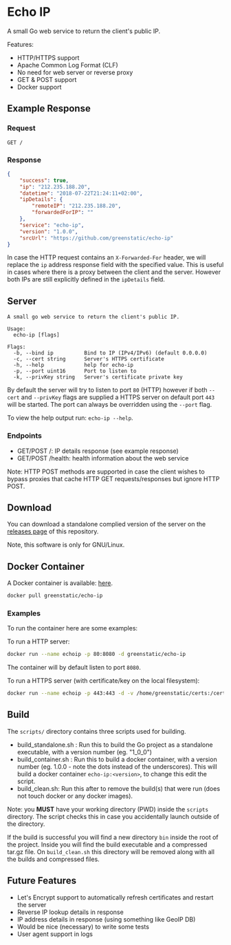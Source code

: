 # Echo IP
A small Go web service to return the client's public IP.

Features:
- HTTP/HTTPS support
- Apache Common Log Format (CLF)
- No need for web server or reverse proxy
- GET & POST support
- Docker support

## Example Response
### Request
```http request
GET /
```
### Response
```json
{
    "success": true,
    "ip": "212.235.188.20",
    "datetime": "2018-07-22T21:24:11+02:00",
    "ipDetails": {
        "remoteIP": "212.235.188.20",
        "forwardedForIP": ""
    },
    "service": "echo-ip",
    "version": "1.0.0",
    "srcUrl": "https://github.com/greenstatic/echo-ip"
}
```

In case the HTTP request contains an `X-Forwarded-For` header, we will replace
the `ip` address response field with the specified value. This is useful in cases
where there is a proxy between the client and the server. However both IPs are
still explicitly defined in the `ipDetails` field.

## Server
```
A small go web service to return the client's public IP.

Usage:
  echo-ip [flags]

Flags:
  -b, --bind ip          Bind to IP (IPv4/IPv6) (default 0.0.0.0)
  -c, --cert string      Server's HTTPS certificate
  -h, --help             help for echo-ip
  -p, --port uint16      Port to listen to
  -k, --privKey string   Server's certificate private key

```

By default the server will try to listen to port `80` (HTTP) however 
if both `--cert` and `--privKey` flags are supplied a HTTPS server 
on default port `443` will be started. The port can always be overridden
using the `--port` flag.

To view the help output run: `echo-ip --help`.

### Endpoints
- GET/POST /: IP details response (see example response)
- GET/POST /health: health information about the web service

Note: HTTP POST methods are supported in case the client wishes to bypass 
proxies that cache HTTP GET requests/responses but ignore HTTP POST.

## Download
You can download a standalone complied version of the server on the 
[releases page](https://github.com/greenstatic/echo-ip/releases) 
of this repository.

Note, this software is only for GNU/Linux.

## Docker Container
A Docker container is available: [here](https://hub.docker.com/r/greenstatic/echo-ip/).

```bash
docker pull greenstatic/echo-ip
```

### Examples
To run the container here are some examples:

To run a HTTP server:
```bash
docker run --name echoip -p 80:8080 -d greenstatic/echo-ip
```
The container will by default listen to port `8080`.

To run a HTTPS server (with certificate/key on the local filesystem):
```bash
docker run --name echoip -p 443:443 -d -v /home/greenstatic/certs:/cert:ro  greenstatic/echo-ip -c /cert/server.crt -k /cert/server.key
```

## Build
The `scripts/` directory contains three scripts used for building.
- build_standalone.sh <version>: Run this to build the Go project as a standalone
executable, with a version number (eg. "1_0_0")
- build_container.sh <version>: Run this to build a docker container, with
a version number (eg. 1.0.0 - note the dots instead of the underscores).
This will build a docker container `echo-ip:<version>`, to change this edit the script.
- build_clean.sh: Run this after to remove the build(s) that were run 
(does not touch docker or any docker images).

Note: you **MUST** have your working directory (PWD) inside the `scripts` 
directory. The script checks this in case you accidentally launch outside
of the directory.

If the build is successful you will find a new directory `bin` inside the 
root of the project. Inside you will find the build executable and a 
compressed tar.gz file. On `build_clean.sh` this directory will be 
removed along with all the builds and compressed files.

## Future Features
- Let's Encrypt support to automatically refresh certificates and restart
the server
- Reverse IP lookup details in response
- IP address details in response (using something like GeoIP DB)
- Would be nice (necessary) to write some tests
- User agent support in logs